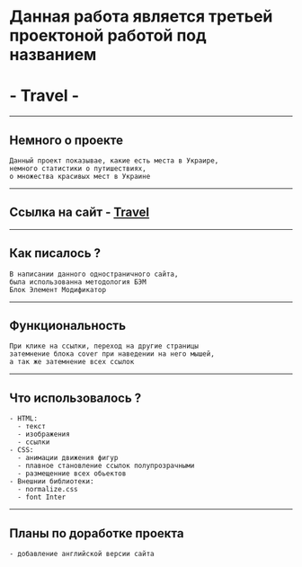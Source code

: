 # Данная работа является третьей проектоной работой под названием
# - Travel -
___
## Немного о проекте
    Данный проект показывае, какие есть места в Украире,
    немного статистики о путишествиях,
    о множества красивых мест в Украине 
___
## Ссылка на сайт - [Travel](https://chyvacheck.github.io/travel/)
___
## Как писалось ?
    В написании данного одностраничного сайта,
    была использованна методология БЭМ
    Блок Элемент Модификатор
___

## Функциональность
    При клике на ссылки, переход на другие страницы
    затемнение блока cover при наведении на него мышей,
    а так же затемнение всех ссылок
    
___

## Что использовалось ?
    - HTML:
      - текст
      - изображения
      - ссылки
    - CSS:
      - анимации движения фигур
      - плавное становление ссылок полупрозрачными
      - размещенние всех обьектов
    - Внешнии библиотеки:
      - normalize.css
      - font Inter
___
## Планы по доработке проекта
    - добавление английской версии сайта

